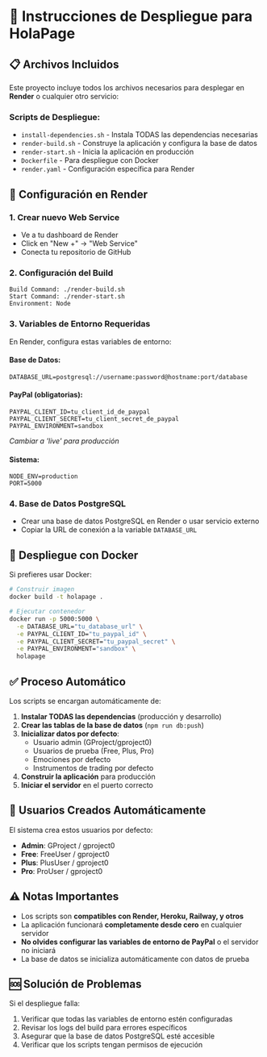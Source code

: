 # 🚀 Instrucciones de Despliegue para HolaPage

## 📋 Archivos Incluidos

Este proyecto incluye todos los archivos necesarios para desplegar en **Render** o cualquier otro servicio:

### Scripts de Despliegue:
- `install-dependencies.sh` - Instala TODAS las dependencias necesarias
- `render-build.sh` - Construye la aplicación y configura la base de datos
- `render-start.sh` - Inicia la aplicación en producción
- `Dockerfile` - Para despliegue con Docker
- `render.yaml` - Configuración específica para Render

## 🔧 Configuración en Render

### 1. Crear nuevo Web Service
- Ve a tu dashboard de Render
- Click en "New +" → "Web Service"
- Conecta tu repositorio de GitHub

### 2. Configuración del Build
```
Build Command: ./render-build.sh
Start Command: ./render-start.sh
Environment: Node
```

### 3. Variables de Entorno Requeridas
En Render, configura estas variables de entorno:

#### Base de Datos:
```
DATABASE_URL=postgresql://username:password@hostname:port/database
```

#### PayPal (obligatorias):
```
PAYPAL_CLIENT_ID=tu_client_id_de_paypal
PAYPAL_CLIENT_SECRET=tu_client_secret_de_paypal
PAYPAL_ENVIRONMENT=sandbox
```
*Cambiar a 'live' para producción*

#### Sistema:
```
NODE_ENV=production
PORT=5000
```

### 4. Base de Datos PostgreSQL
- Crear una base de datos PostgreSQL en Render o usar servicio externo
- Copiar la URL de conexión a la variable `DATABASE_URL`

## 🐳 Despliegue con Docker

Si prefieres usar Docker:

```bash
# Construir imagen
docker build -t holapage .

# Ejecutar contenedor
docker run -p 5000:5000 \
  -e DATABASE_URL="tu_database_url" \
  -e PAYPAL_CLIENT_ID="tu_paypal_id" \
  -e PAYPAL_CLIENT_SECRET="tu_paypal_secret" \
  -e PAYPAL_ENVIRONMENT="sandbox" \
  holapage
```

## ✅ Proceso Automático

Los scripts se encargan automáticamente de:

1. **Instalar TODAS las dependencias** (producción y desarrollo)
2. **Crear las tablas de la base de datos** (`npm run db:push`)
3. **Inicializar datos por defecto**:
   - Usuario admin (GProject/gproject0)
   - Usuarios de prueba (Free, Plus, Pro)
   - Emociones por defecto
   - Instrumentos de trading por defecto
4. **Construir la aplicación** para producción
5. **Iniciar el servidor** en el puerto correcto

## 🔐 Usuarios Creados Automáticamente

El sistema crea estos usuarios por defecto:

- **Admin**: GProject / gproject0
- **Free**: FreeUser / gproject0  
- **Plus**: PlusUser / gproject0
- **Pro**: ProUser / gproject0

## ⚠️ Notas Importantes

- Los scripts son **compatibles con Render, Heroku, Railway, y otros**
- La aplicación funcionará **completamente desde cero** en cualquier servidor
- **No olvides configurar las variables de entorno de PayPal** o el servidor no iniciará
- La base de datos se inicializa automáticamente con datos de prueba

## 🆘 Solución de Problemas

Si el despliegue falla:

1. Verificar que todas las variables de entorno estén configuradas
2. Revisar los logs del build para errores específicos
3. Asegurar que la base de datos PostgreSQL esté accesible
4. Verificar que los scripts tengan permisos de ejecución